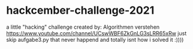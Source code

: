 # hackcember-challenge-2021
a little "hacking" challenge created by: Algorithmen verstehen https://www.youtube.com/channel/UCswWBF6ZkGnLG3sLRR65xRw
just skip aufgabe3.py that never happend and totally isnt how i solved it :))))
